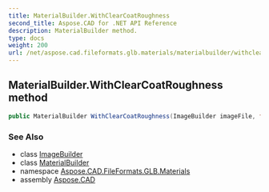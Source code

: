 ```yaml
---
title: MaterialBuilder.WithClearCoatRoughness
second_title: Aspose.CAD for .NET API Reference
description: MaterialBuilder method. 
type: docs
weight: 200
url: /net/aspose.cad.fileformats.glb.materials/materialbuilder/withclearcoatroughness/
---
```

## MaterialBuilder.WithClearCoatRoughness method

```csharp
public MaterialBuilder WithClearCoatRoughness(ImageBuilder imageFile, float roughness)
```

### See Also

* class [ImageBuilder](../../imagebuilder/)
* class [MaterialBuilder](../)
* namespace [Aspose.CAD.FileFormats.GLB.Materials](../../materialbuilder/)
* assembly [Aspose.CAD](../../../)


